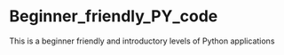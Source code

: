 # Beginner_friendly_PY_code
This is a beginner friendly and introductory levels of Python applications
